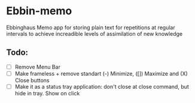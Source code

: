 # Ebbin-memo
Ebbinghaus Memo app for storing plain text for repetitions at regular intervals to achieve increadible levels of assimilation of new knowledge

## Todo:
- [ ] Remove Menu Bar
- [ ] Make frameless + remove standart (-) Minimize, ([]) Maximize and (X) Close buttons
- [ ] Make it as a status tray application: don't close at close command, but hide in tray. Show on click

